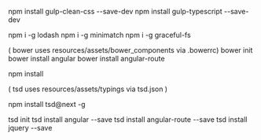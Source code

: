 npm install gulp-clean-css --save-dev
npm install gulp-typescript --save-dev

npm i -g lodash
npm i -g minimatch
npm i -g graceful-fs 


( bower uses resources/assets/bower_components via .bowerrc)
bower init
bower install angular
bower install angular-route

npm install

( tsd uses resources/assets/typings via tsd.json )

npm install tsd@next -g

tsd init
tsd install angular --save
tsd install angular-route --save
tsd install jquery --save